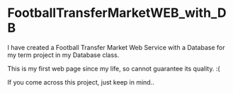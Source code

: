 # FootballTransferMarketWEB_with_DB

I have created a Football Transfer Market Web Service with a Database for my term project in my Database class.

This is my first web page since my life, so cannot guarantee its quality. :(

If you come across this project, just keep in mind..

